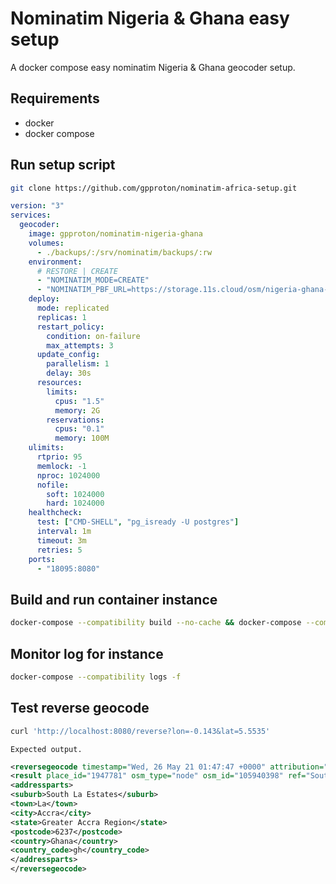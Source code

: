 # Nominatim Nigeria & Ghana easy setup

A docker compose easy nominatim Nigeria & Ghana geocoder setup.

## Requirements

- docker
- docker compose

## Run setup script

```bash
git clone https://github.com/gpproton/nominatim-africa-setup.git
```

```yml
version: "3"
services:
  geocoder:
    image: gpproton/nominatim-nigeria-ghana
    volumes:
      - ./backups/:/srv/nominatim/backups/:rw
    environment:
      # RESTORE | CREATE
      - "NOMINATIM_MODE=CREATE"
      - "NOMINATIM_PBF_URL=https://storage.11s.cloud/osm/nigeria-ghana-2021-06.osm.pbf"
    deploy:
      mode: replicated
      replicas: 1
      restart_policy:
        condition: on-failure
        max_attempts: 3
      update_config:
        parallelism: 1
        delay: 30s
      resources:
        limits:
          cpus: "1.5"
          memory: 2G
        reservations:
          cpus: "0.1"
          memory: 100M
    ulimits:
      rtprio: 95
      memlock: -1
      nproc: 1024000
      nofile:
        soft: 1024000
        hard: 1024000
    healthcheck:
      test: ["CMD-SHELL", "pg_isready -U postgres"]
      interval: 1m
      timeout: 3m
      retries: 5
    ports:
      - "18095:8080"
```

## Build and run container instance

```bash
docker-compose --compatibility build --no-cache && docker-compose --compatibility up -d
```

## Monitor log for instance

```bash
docker-compose --compatibility logs -f
```

## Test reverse geocode

```bash
curl 'http://localhost:8080/reverse?lon=-0.143&lat=5.5535'
```

`Expected output.`

```xml
<reversegeocode timestamp="Wed, 26 May 21 01:47:47 +0000" attribution="Data © OpenStreetMap contributors, ODbL 1.0. http://www.openstreetmap.org/copyright" querystring="lon=-0.143&lat=5.5535">
<result place_id="1947781" osm_type="node" osm_id="105940398" ref="South La Estates" lat="5.5545345" lon="-0.1656563" boundingbox="5.5345345,5.5745345,-0.1856563,-0.1456563" place_rank="19" address_rank="20">South La Estates, La, Accra, Greater Accra Region, 6237, Ghana</result>
<addressparts>
<suburb>South La Estates</suburb>
<town>La</town>
<city>Accra</city>
<state>Greater Accra Region</state>
<postcode>6237</postcode>
<country>Ghana</country>
<country_code>gh</country_code>
</addressparts>
</reversegeocode>
```
